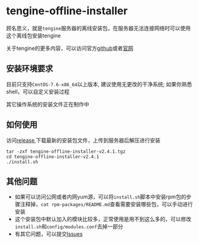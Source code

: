 # tengine-offline-installer

顾名思义，就是`tengine`服务器的离线安装包，在服务器无法连接网络时可以使用这个离线包安装tengine

关于tengine的更多内容，可以访问官方[github](https://github.com/alibaba/tengine)或者[官网](https://tengine.taobao.org)

## 安装环境要求

目前只支持`CentOS-7.6-x86_64`以上版本, 建议使用无更改的干净系统; 如果你熟悉shell，可以自定义安装过程

其它操作系统的安装文件正在制作中

## 如何使用

访问[release](https://github.com/zhaojul/tengine-offline-installer/releases),下载最新的安装包文件，上传到服务器后解压进行安装

```
tar -zxf tengine-offline-installer-v2.4.1.tgz
cd tengine-offline-installer-v2.4.1
./install.sh
```

## 其他问题

* 如果可以访问公网或者内网yum源，可以将`install.sh`脚本中安装rpm包的步骤注释掉，`cat rpm-packages/README.md`查看需要安装哪些包，可以手动进行安装
* 这个安装包中默认加入的模块比较多，正常使用是用不到这么多的，可以修改`install.sh`和`config/modules.conf`去掉一部分
* 有其它问题，可以提交[Issues](https://github.com/zhaojul/tengine-offline-installer/issues)

